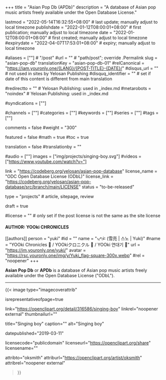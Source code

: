 +++
title = "Asian Pop Db (APDb)"
description = "A database of Asian pop music artists freely available under the Open Database License."

lastmod = "2022-05-14T16:32:55+08:00"                 # last update; manually adjust to local timezone
publishdate = "2022-01-12T08:00:01+08:00"             # first publication; manually adjust to local timezone
date = "2022-01-12T08:00:01+08:00"                    # first created; manually adjust to local timezone
#expirydate = "2022-04-07T17:53:01+08:00"              # expiry; manually adjust to local timezone

#aliases = [""]                                        # "/post"
#url = ""                                              # "path/post"; override .Permalink
slug = "asian-pop-db"
translationKey = "asian-pop-db-01"
#relCanonical = "https://iam.youronly.one/{LANG}/{POST-TITLE}-{DATE}/"
#disqus_url = ""                                       # not used in sites by Yelosan Publishing
#disquq_identifier = ""                                # set if date of this content is different from main translation

#redirectto = ""                                       # Yelosan Publishing: used in _index.md
#metarobots = "noindex"                                # Yelosan Publishing: used in _index.md

#syndications = [""]

#channels = [""]
#categories = [""]
#keywords = [""]
#series = [""]
#tags = [""]

comments = false
#weight = "300"

featured = false
#math = true
#toc = true

translation = false
#translationby = ""

#audio = [""]
images = ["img/projects/singing-boy.svg"]
#videos = ["https://www.youtube.com/watch?v="]

link = "https://codeberg.org/yelosan/asian-pop-database"
license_name = "ODC Open Database License (ODbL)"
license_link = "https://codeberg.org/yelosan/asian-pop-database/src/branch/main/LICENSE"
status = "to-be-released"

type = "projects"                                             # article, sitepage, review

draft = true

#license = ""                                          # only set if the post license is not the same as the site license

#### AUTHOR: YOOki CHRONICLES ####
[[authors]]
  person = "yuki"
  #id = ""
  name = "ᜌᜓᜃᜒ (雪亮 | 스노 | Yuki)"
  #name = "YOOki Chronicles 📜 / YOOkiクロニクル 📜 / YOOki 연대기 📜"
  url = "https://im.youronly.one/yuki/"
  avatar = "https://rsc.youronly.one/img/y/Yuki_flag-square-300x.webp"
  #rel = "noopener"
+++

**Asian Pop Db** or **APDb** is a database of Asian pop music artists freely available under the Open Database License ("ODbL").

---

{{< image
  type="imagecoverattrib"

  isrepresentativeofpage=true

  link="https://openclipart.org/detail/316586/singing-boy"
  linkrel="noopener external"
  thumbnailurl=""

  title="Singing boy"
  caption=""
  alt="Singing boy"

  datepublished="2019-03-11"

  licensecode="publicdomain"
  licenseurl="https://openclipart.org/share"
  licensename=""

  attribto="oksmith"
  attriburl="https://openclipart.org/artist/oksmith"
  attribrel="noopener external"
>}}
